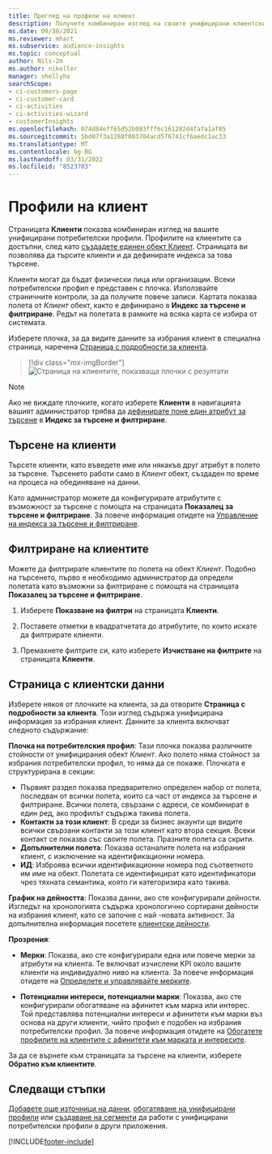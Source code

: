 ```yaml
---
title: Преглед на профили на клиент
description: Получете комбиниран изглед на своите унифицирани клиентски данни.
ms.date: 09/30/2021
ms.reviewer: mhart
ms.subservice: audience-insights
ms.topic: conceptual
author: Nils-2m
ms.author: nikeller
manager: shellyha
searchScope:
- ci-customers-page
- ci-customer-card
- ci-activities
- ci-activities-wizard
- customerInsights
ms.openlocfilehash: 074d84eff65d52b083fff6c161282d4fafa1af85
ms.sourcegitcommit: 5bd07f3a1288f003704acd576741cf6aedc1ac33
ms.translationtype: MT
ms.contentlocale: bg-BG
ms.lasthandoff: 03/31/2022
ms.locfileid: "8523703"
---
```

# <a name="customer-profiles"></a>Профили на клиент

Страницата **Клиенти** показва комбиниран изглед на вашите унифицирани потребителски профили. Профилите на клиентите са достъпни, след като [създадете единен обект Клиент](data-unification.md). Страницата ви позволява да търсите клиенти и да дефинирате индекса за това търсене.

Клиенти могат да бъдат физически лица или организации. Всеки потребителски профил е представен с плочка. Използвайте страничните контроли, за да получите повече записи. Картата показва полета от *Клиент* обект, както е дефинирано в **Индекс за търсене и филтриране**. Редът на полетата в рамките на всяка карта се избира от системата.

Изберете плочка, за да видите данните за избрания клиент в специална страница, наречена [Страница с подробности за клиента](customer-profiles.md#customer-details-page).

> [!div class="mx-imgBorder"] 
> ![Страница на клиентите, показваща плочки с резултати](media/customers-page-result-tiles-B2C.png "Страница на клиентите, показваща плочки с резултати")

> [!NOTE]
> Ако не виждате плочките, когато изберете **Клиенти** в навигацията вашият администратор трябва да [дефинирате поне един атрибут за търсене](search-filter-index.md) в **Индекс за търсене и филтриране**.

## <a name="search-for-customers"></a>Търсене на клиенти

Търсете клиенти, като въведете име или някакъв друг атрибут в полето за търсене. Търсенето работи само в _Клиент_ обект, създаден по време на процеса на обединяване на данни.

Като администратор можете да конфигурирате атрибутите с възможност за търсене с помощта на страницата **Показалец за търсене и филтриране**. За повече информация отидете на [Управление на индекса за търсене и филтриране](search-filter-index.md).

## <a name="filter-customers"></a>Филтриране на клиентите

Можете да филтрирате клиентите по полета на обект _Клиент_. Подобно на търсенето, първо е необходимо администратор да определи полетата като възможни за филтриране с помощта на страницата **Показалец за търсене и филтриране**.

1. Изберете **Показване на филтри** на страницата **Клиенти**.

1. Поставете отметки в квадратчетата до атрибутите, по които искате да филтрирате клиенти.

1. Премахнете филтрите си, като изберете **Изчистване на филтрите** на страницата **Клиенти**.

## <a name="customer-details-page"></a>Страница с клиентски данни

Изберете някоя от плочките на клиента, за да отворите **Страница с подробности за клиента**. Този изглед съдържа унифицирана информация за избрания клиент. Данните за клиента включват следното съдържание:

**Плочка на потребителския профил**: Тази плочка показва различните стойности от унифицирания обект _Клиент_. Ако полето няма стойност за избрания потребителски профил, то няма да се покаже. Плочката е структурирана в секции:  
  - Първият раздел показва предварително определен набор от полета, последван от всички полета, които са част от индекса за търсене и филтриране. Всички полета, свързани с адреси, се комбинират в един ред, ако профилът съдържа такива полета. 
  - **Контакти за този клиент**: В среди за бизнес акаунти ще видите всички свързани контакти за този клиент като втора секция. Всеки контакт се показва със своите полета. Празните полета са скрити.
  - **Допълнителни полета**: Показва останалите полета на избрания клиент, с изключение на идентификационни номера. 
  - **ИД**: Изброява всички идентификационни номера под съответното им име на обект. Полетата се идентифицират като идентификатори чрез тяхната семантика, която ги категоризира като такива.

**График на дейността**: Показва данни, ако сте конфигурирали дейности. Изгледът на хронологията съдържа хронологично сортирани дейности на избрания клиент, като се започне с най -новата активност. За допълнителна информация посетете [клиентски дейности](activities.md).

**Прозрения**:  
  - **Мерки**: Показва, ако сте конфигурирали една или повече мерки за атрибути на клиента. Те включват изчислени KPI около вашите клиенти на индивидуално ниво на клиента. За повече информация отидете на [Определете и управлявайте мерките](measures.md).

  - **Потенциални интереси, потенциални марки**: Показва, ако сте конфигурирали обогатяване на афинитет към марка или интерес. Той представлява потенциални интереси и афинитети към марки въз основа на други клиенти, чийто профил е подобен на избрания потребителски профил. За повече информация отидете на [Обогатете профилите на клиентите с афинитети към марката и интересите](enrichment-microsoft.md).

За да се върнете към страницата за търсене на клиенти, изберете **Обратно към клиентите**.

## <a name="next-steps"></a>Следващи стъпки

[Добавете още източници на данни](data-sources.md), [обогатяване на унифицирани профили](enrichment-hub.md) или [създаване на сегменти](segments.md) да работи с унифицирани потребителски профили в други приложения.


[!INCLUDE[footer-include](../includes/footer-banner.md)]
